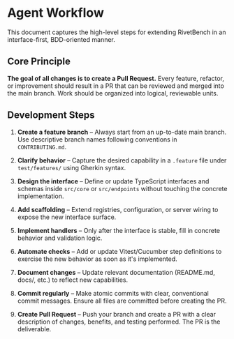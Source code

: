 # Agent Workflow

This document captures the high-level steps for extending RivetBench in an interface-first, BDD-oriented manner.

## Core Principle

**The goal of all changes is to create a Pull Request.** Every feature, refactor, or improvement should result in a PR that can be reviewed and merged into the main branch. Work should be organized into logical, reviewable units.

## Development Steps

1. **Create a feature branch** – Always start from an up-to-date main branch. Use descriptive branch names following conventions in `CONTRIBUTING.md`.

2. **Clarify behavior** – Capture the desired capability in a `.feature` file under `test/features/` using Gherkin syntax.

3. **Design the interface** – Define or update TypeScript interfaces and schemas inside `src/core` or `src/endpoints` without touching the concrete implementation.

4. **Add scaffolding** – Extend registries, configuration, or server wiring to expose the new interface surface.

5. **Implement handlers** – Only after the interface is stable, fill in concrete behavior and validation logic.

6. **Automate checks** – Add or update Vitest/Cucumber step definitions to exercise the new behavior as soon as it's implemented.

7. **Document changes** – Update relevant documentation (README.md, docs/, etc.) to reflect new capabilities.

8. **Commit regularly** – Make atomic commits with clear, conventional commit messages. Ensure all files are committed before creating the PR.

9. **Create Pull Request** – Push your branch and create a PR with a clear description of changes, benefits, and testing performed. The PR is the deliverable.
